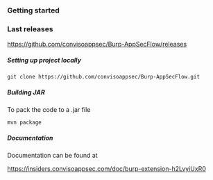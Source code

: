 ### Getting started

### Last releases
https://github.com/convisoappsec/Burp-AppSecFlow/releases


##### Setting up project locally

`git clone https://github.com/convisoappsec/Burp-AppSecFlow.git`

##### Building JAR
To pack the code to a .jar file

`mvn package`


##### Documentation
Documentation can be found at

https://insiders.convisoappsec.com/doc/burp-extension-h2LvyiUxR0
